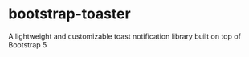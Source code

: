 # bootstrap-toaster
A lightweight and customizable toast notification library built on top of Bootstrap 5
